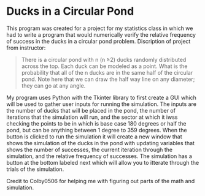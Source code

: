# Ducks in a Circular Pond

This program was created for a project for my statistics class in which we had to write a program that would numerically verify the relative frequency of success in the ducks in a circular pond problem.
Discription of project from instructor:
>There is a circular pond with n (n ≥2) ducks randomly distributed across the top. Each duck
can be modeled as a point. What is the probability that all of the n ducks are in the same half of the circular
pond. Note here that we can draw the half way line on any diameter; they can go at any angle.

My program uses Python with the Tkinter library to first create a GUI which will be used to gather user inputs for running the simulation. The inputs are the number of ducks that will be placed in the pond, the number of iterations that the simulation will run, and the sector at which it iwss checking the points to be in which is base case 180 degrees or half the pond, but can be anything between 1 degree to 359 degrees. When the button is clicked to run the simulation it will create a new window that shows the simulation of the ducks in the pond with updating variables that shows the number of successes, the current iteration through the simulation, and the relative frequency of successes. The simulation has a button at the bottom labeled next which will allow you to itterate through the trials of the simulation. 

Credit to Colby0506 for helping me with figuring out parts of the math and simulation.
